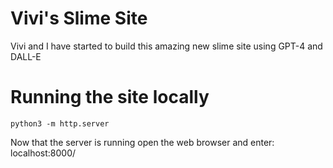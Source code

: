 # Vivi's Slime Site

Vivi and I have started to build this amazing new slime site using GPT-4 and DALL-E


# Running the site locally

```
python3 -m http.server
```


Now that the server is running
open the web browser and enter: localhost:8000/

